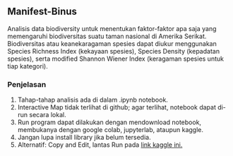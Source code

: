 ## Manifest-Binus
Analisis data biodiversity untuk menentukan faktor-faktor apa saja yang memengaruhi biodiversitas suatu taman nasional di Amerika Serikat. Biodiversitas atau keanekaragaman spesies dapat diukur menggunakan Species Richness Index (kekayaan spesies), Species Density (kepadatan spesies), serta modified Shannon Wiener Index (keragaman spesies untuk tiap kategori). 

### Penjelasan
1. Tahap-tahap analisis ada di dalam .ipynb notebook.
2. Interactive Map tidak terlihat di github; agar terlihat, notebook dapat di-run secara lokal.
3. Run program dapat dilakukan dengan mendownload notebook, membukanya dengan google colab, jupyterlab, ataupun kaggle.
4. Jangan lupa install library jika belum tersedia.
6. Alternatif: Copy and Edit, lantas Run pada [link kaggle ini.](https://www.kaggle.com/code/irdazh/ir-small-data/notebook)
